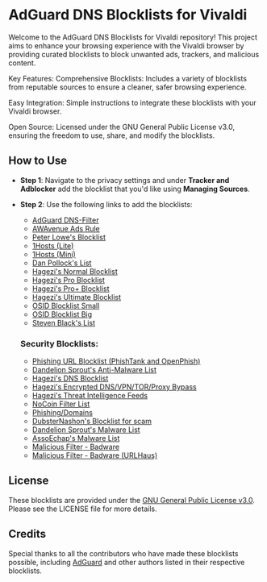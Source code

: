 # AdGuard DNS Blocklists for Vivaldi

Welcome to the AdGuard DNS Blocklists for Vivaldi repository! This project aims to enhance your browsing experience with the Vivaldi browser by providing curated blocklists to block unwanted ads, trackers, and malicious content.

Key Features:
Comprehensive Blocklists: Includes a variety of blocklists from reputable sources to ensure a cleaner, safer browsing experience.

Easy Integration: Simple instructions to integrate these blocklists with your Vivaldi browser.

Open Source: Licensed under the GNU General Public License v3.0, ensuring the freedom to use, share, and modify the blocklists.

## How to Use
- **Step 1**: Navigate to the privacy settings and under **Tracker and Adblocker** add the blocklist that you'd like using **Managing Sources**.
- **Step 2**: Use the following links to add the blocklists:
  - [AdGuard DNS-Filter](https://adguardteam.github.io/AdGuardSDNSFilter/Filters/filter.txt)
  - [AWAvenue Ads Rule](https://raw.githubusercontent.com/TG-Twilight/AWAvenue-Ads-Rule/main/AWAvenue-Ads-Rule.txt)
  - [Peter Lowe's Blocklist](https://pgl.yoyo.org/adservers/serverlist.php?hostformat=adblockplus&showintro=1&mimetype=plaintext)
  - [1Hosts (Lite)](https://raw.githubusercontent.com/badmojr/1Hosts/master/Lite/adblock.txt)
  - [1Hosts (Mini)](https://badmojr.gitlab.io/1hosts/mini/adblock.txt)
  - [Dan Pollock's List](https://someonewhocares.org/hosts/zero/hosts)
  - [Hagezi's Normal Blocklist](https://raw.githubusercontent.com/hagezi/dns-blocklists/main/adblock/multi.txt)
  - [Hagezi's Pro Blocklist](https://raw.githubusercontent.com/hagezi/dns-blocklists/main/adblock/abp/multi.txt)
  - [Hagezi's Pro+ Blocklist](https://raw.githubusercontent.com/hagezi/dns-blocklists/main/adblock/abp/pro.txt)
  - [Hagezi's Ultimate Blocklist](https://raw.githubusercontent.com/hagezi/dns-blocklists/main/adblock/abp/ultimate.txt)
  - [OSID Blocklist Small](https://small.csi.id.au/)
  - [OSID Blocklist Big](https://big.csi.id.au/)
  - [Steven Black's List](https://raw.githubusercontent.com/StevenBlack/hosts/master/hosts)

  ### Security Blocklists:
  - [Phishing URL Blocklist (PhishTank and OpenPhish)](https://malware-filter.gitlab.io/malware-filter/phishing-filter/phishing-filter.txt)
  - [Dandelion Sprout's Anti-Malware List](https://raw.githubusercontent.com/DandelionSprout/adfilt/master/Alternate%20versions%20of%20Anti-Malware%20List/AntiMalwareAGGuardHome.txt)
  - [Hagezi's DNS Blocklist](https://raw.githubusercontent.com/hagezi/dns-blocklists/main/adblock/abp/dns.txt)
  - [Hagezi's Encrypted DNS/VPN/TOR/Proxy Bypass](https://raw.githubusercontent.com/hagezi/dns-blocklists/main/adblock/abp/vpn-proxy-bypass.txt)
  - [Hagezi's Threat Intelligence Feeds](https://raw.githubusercontent.com/hagezi/dns-blocklists/main/adblock/abp/tif.txt)
  - [NoCoin Filter List](https://raw.githubusercontent.com/hoshsadiq/adblock-nocoin-list/master/hosts.txt)
  - [Phishing/Domains](https://raw.githubusercontent.com/phishing-army/phishing_army_blocklist_extended.txt)
  - [DubsterNashon's Blocklist for scam](https://raw.githubusercontent.com/DubsterNash/adblock/master/scamblocklist.txt)
  - [Dandelion Sprout's Malware List](https://raw.githubusercontent.com/DandelionSprout/adfilt/master/Lists/Malware)
  - [AssoEchap's Malware List](https://raw.githubusercontent.com/AssoEchap/stevenblack/master/generated/hosts)
  - [Malicious Filter - Badware](https://raw.githubusercontent.com/BlockOrigin/Assets/master/filters/badware.txt)
  - [Malicious Filter - Badware (URLHaus)](https://malware-filter.gitlab.io/malware-filter/filters-adh/urhaus-filter-agh.txt)

## License
These blocklists are provided under the [GNU General Public License v3.0](link-to-GPL-3.0). Please see the LICENSE file for more details.

## Credits
Special thanks to all the contributors who have made these blocklists possible, including [AdGuard](https://adguard.com) and other authors listed in their respective blocklists.
